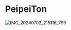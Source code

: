 # PeipeiTon

![IMG_20240702_215116_799](https://github.com/Alfa12345677/PeipeiTon/assets/99698898/564672a5-7316-4cfb-b14a-bf7052796078)
